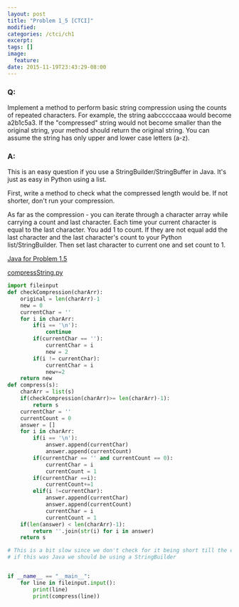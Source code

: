 ```yaml
---
layout: post
title: "Problem 1_5 [CTCI]"
modified:
categories: /ctci/ch1
excerpt:
tags: []
image:
  feature:
date: 2015-11-19T23:43:29-08:00
---
```


### Q:

Implement a method to perform basic string compression using the counts of repeated characters.  For example, the string aabcccccaaa would become a2b1c5a3.  If the "compressed" string would not become smaller than the original string, your method should return the original string.  You can assume the string has only upper and lower case letters (a-z).

### A:

This is an easy question if you use a StringBuilder/StringBuffer in Java.  It's just as easy in Python using a list.

First, write a method to check what the compressed length would be.  If not shorter, don't run your compression.

As far as the compression - you can iterate through a character array while carrying a count and last character.  Each time your current character is equal to the last character. You add 1 to count.  If they are not equal add the last character and the last character's count to your Python list/StringBuilder.  Then set last character to current one and set count to 1.

[Java for Problem 1.5](https://github.com/patricknyu/CtCInterview/tree/master/ch_1/1_5)

[compressString.py](https://github.com/patricknyu/CtCInterview/tree/master/ch_1/Python/1_5)

```python
import fileinput
def checkCompression(charArr):
	original = len(charArr)-1
	new = 0
	currentChar = ''
	for i in charArr:
		if(i == '\n'):
			continue
		if(currentChar == ''):
			currentChar = i
			new = 2
		if(i != currentChar):
			currentChar = i
			new+=2
	return new
def compress(s):
	charArr = list(s)
	if(checkCompression(charArr)>= len(charArr)-1):
		return s
	currentChar = ''
	currentCount = 0
	answer = []
	for i in charArr:
		if(i == '\n'):
			answer.append(currentChar)
			answer.append(currentCount)
		if(currentChar == '' and currentCount == 0):
			currentChar = i
			currentCount = 1
		if(currentChar ==i):
			currentCount+=1
		elif(i !=currentChar):
			answer.append(currentChar)
			answer.append(currentCount)
			currentChar = i
			currentCount = 1
	if(len(answer) < len(charArr)-1):
		return ''.join(str(i) for i in answer)
	return s

# This is a bit slow since we don't check for it being short till the end.
# if this was Java we should be using a StringBuilder


if __name__ == "__main__":
	for line in fileinput.input():
		print(line)
		print(compress(line))
```
